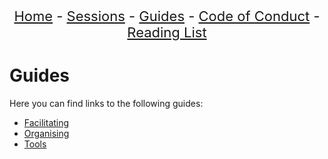 <center>
<p align="center" style="font-size:22px">
<a href="https://data-ethics-and-society.github.io/data-ethics-and-society-reading-group">Home</a> 
- <a href="https://data-ethics-and-society.github.io/data-ethics-and-society-reading-group/SESSIONS.html">Sessions</a> 
- <a href="https://data-ethics-and-society.github.io/data-ethics-and-society-reading-group/Guides/guides.html">Guides</a> 
- <a href="https://data-ethics-and-society.github.io/data-ethics-and-society-reading-group/code-of-conduct.html">Code of Conduct</a> 
- <a href="https://data-ethics-and-society.github.io/data-ethics-and-society-reading-group/READING-LIST.html">Reading List</a>
</p>
</center>

# Guides

Here you can find links to the following guides:

- [Facilitating](https://data-ethics-and-society.github.io/data-ethics-and-society-reading-group/Guides/facilitating.html)
- [Organising](https://data-ethics-and-society.github.io/data-ethics-and-society-reading-group/Guides/organising.html)
- [Tools](https://data-ethics-and-society.github.io/data-ethics-and-society-reading-group/Guides/tools.html)